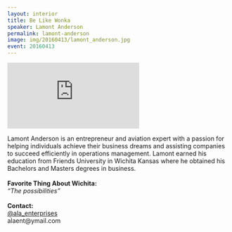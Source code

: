 ```yaml
---
layout: interior
title: Be Like Wonka
speaker: Lamont Anderson
permalink: lamont-anderson
image: img/20160413/lamont_anderson.jpg
event: 20160413
---
```


<div class='embed-container'><iframe src='https://www.youtube.com/embed/-emPzq6kbZo' frameborder='0' allowfullscreen></iframe></div>

<section class="bg-dark" id="events">
  <div class="container text-center">
    <div class="col-lg-6 col-sm-8 col-lg-offset-3 col-sm-offset-2">
      <p>
        Lamont Anderson is an entrepreneur and aviation expert with a passion for helping individuals achieve their business dreams and assisting companies to succeed efficiently in operations management. Lamont earned his education from Friends University in Wichita Kansas where he obtained his Bachelors and Masters degrees in business.<br><br><strong>Favorite Thing About Wichita:</strong><br><i>“The possibilities”</i><br><br><strong>Contact:</strong><br><a href="https://twitter.com/ala_enterprises" target="_blank">@ala_enterprises</a><br>alaent@ymail.com
      </p>
    </div>
  </div>
</section>